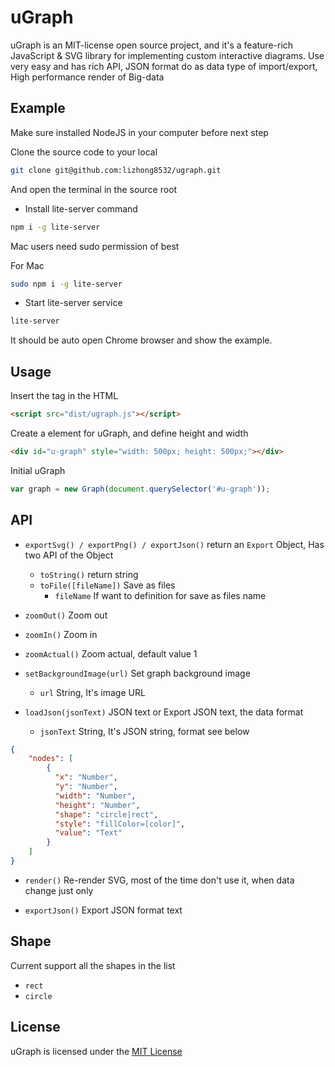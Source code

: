 # uGraph

uGraph is an MIT-license open source project, and it's a feature-rich JavaScript & SVG library for implementing custom
 interactive diagrams. Use very easy and has rich API, JSON format do as data type of import/export, 
 High performance render of Big-data

## Example
Make sure installed NodeJS in your computer before next step

Clone the source code to your local 

```bash
git clone git@github.com:lizhong8532/ugraph.git
```

And open the terminal in the source root

- Install lite-server command
```bash
npm i -g lite-server
```
Mac users need sudo permission of best

For Mac
```bash
sudo npm i -g lite-server 
```
- Start lite-server service
```bash
lite-server
```
It should be auto open Chrome browser and show the example.

## Usage
Insert the tag in the HTML
```html
<script src="dist/ugraph.js"></script>
```

Create a element for uGraph, and define height and width
```html
<div id="u-graph" style="width: 500px; height: 500px;"></div>
```

Initial uGraph
```javascript
var graph = new Graph(document.querySelector('#u-graph'));
```

## API

- `exportSvg() / exportPng() / exportJson()` 
return an `Export` Object, Has two API of the Object
    - `toString()` return string
    - `toFile([fileName])` Save as files
        - `fileName` If want to definition for save as files name
    

- `zoomOut()` 
Zoom out
 
- `zoomIn()` 
Zoom in

- `zoomActual()` 
Zoom actual, default value 1

- `setBackgroundImage(url)`
Set graph background image
    - `url` String, It's image URL

- `loadJson(jsonText)`
JSON text or Export JSON text, the data format
    - `jsonText` String, It's JSON string, format see below
```json
{
    "nodes": [
        {
          "x": "Number",
          "y": "Number",
          "width": "Number",
          "height": "Number",
          "shape": "circle|rect",
          "style": "fillColor=[color]",
          "value": "Text"
        }
    ]
} 
```

- `render()` 
Re-render SVG, most of the time don't use it, when data change just only

- `exportJson()`
Export JSON format text

## Shape
Current support all the shapes in the list
- `rect` 
- `circle`

## License
uGraph is licensed under the [MIT License](https://opensource.org/licenses/MIT)
